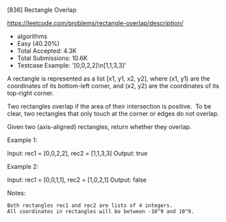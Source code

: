 [836] Rectangle Overlap  

https://leetcode.com/problems/rectangle-overlap/description/

* algorithms
* Easy (40.20%)
* Total Accepted:    4.3K
* Total Submissions: 10.6K
* Testcase Example:  '[0,0,2,2]\n[1,1,3,3]'

A rectangle is represented as a list [x1, y1, x2, y2], where (x1, y1) are the coordinates of its bottom-left corner, and (x2, y2) are the coordinates of its top-right corner.

Two rectangles overlap if the area of their intersection is positive.  To be clear, two rectangles that only touch at the corner or edges do not overlap.

Given two (axis-aligned) rectangles, return whether they overlap.

Example 1:


Input: rec1 = [0,0,2,2], rec2 = [1,1,3,3]
Output: true


Example 2:


Input: rec1 = [0,0,1,1], rec2 = [1,0,2,1]
Output: false


Notes:


	Both rectangles rec1 and rec2 are lists of 4 integers.
	All coordinates in rectangles will be between -10^9 and 10^9.

